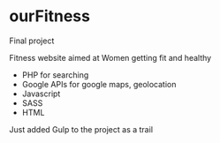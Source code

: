 ourFitness
==========

Final project

Fitness website aimed at Women getting fit and healthy

- PHP for searching
- Google APIs for google maps, geolocation
- Javascript
- SASS
- HTML

Just added Gulp to the project as a trail

